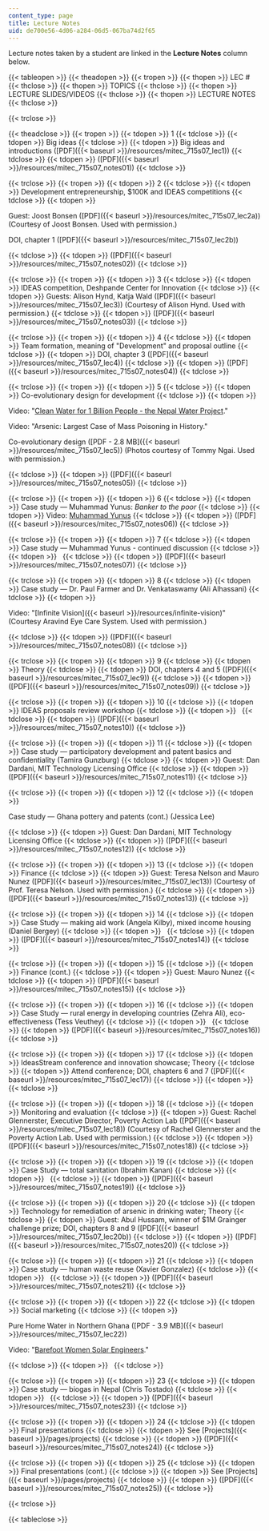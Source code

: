 ```yaml
---
content_type: page
title: Lecture Notes
uid: de700e56-4d06-a284-06d5-067ba74d2f65
---
```


Lecture notes taken by a student are linked in the **Lecture Notes** column below.

{{< tableopen >}}
{{< theadopen >}}
{{< tropen >}}
{{< thopen >}}
LEC #
{{< thclose >}}
{{< thopen >}}
TOPICS
{{< thclose >}}
{{< thopen >}}
LECTURE SLIDES/VIDEOS
{{< thclose >}}
{{< thopen >}}
LECTURE NOTES
{{< thclose >}}

{{< trclose >}}

{{< theadclose >}}
{{< tropen >}}
{{< tdopen >}}
1
{{< tdclose >}}
{{< tdopen >}}
Big ideas
{{< tdclose >}}
{{< tdopen >}}
Big ideas and introductions ([PDF]({{< baseurl >}}/resources/mitec_715s07_lec1))
{{< tdclose >}}
{{< tdopen >}}
([PDF]({{< baseurl >}}/resources/mitec_715s07_notes01))
{{< tdclose >}}

{{< trclose >}}
{{< tropen >}}
{{< tdopen >}}
2
{{< tdclose >}}
{{< tdopen >}}
Development entrepreneurship, $100K and IDEAS competitions
{{< tdclose >}}
{{< tdopen >}}


Guest: Joost Bonsen ([PDF]({{< baseurl >}}/resources/mitec_715s07_lec2a)) (Courtesy of Joost Bonsen. Used with permission.)

DOI, chapter 1 ([PDF]({{< baseurl >}}/resources/mitec_715s07_lec2b))


{{< tdclose >}}
{{< tdopen >}}
([PDF]({{< baseurl >}}/resources/mitec_715s07_notes02))
{{< tdclose >}}

{{< trclose >}}
{{< tropen >}}
{{< tdopen >}}
3
{{< tdclose >}}
{{< tdopen >}}
IDEAS competition, Deshpande Center for Innovation
{{< tdclose >}}
{{< tdopen >}}
Guests: Alison Hynd, Katja Wald ([PDF]({{< baseurl >}}/resources/mitec_715s07_lec3)) (Courtesy of Alison Hynd. Used with permission.)
{{< tdclose >}}
{{< tdopen >}}
([PDF]({{< baseurl >}}/resources/mitec_715s07_notes03))
{{< tdclose >}}

{{< trclose >}}
{{< tropen >}}
{{< tdopen >}}
4
{{< tdclose >}}
{{< tdopen >}}
Team formation, meaning of "Development" and proposal outline
{{< tdclose >}}
{{< tdopen >}}
DOI, chapter 3 ([PDF]({{< baseurl >}}/resources/mitec_715s07_lec4))
{{< tdclose >}}
{{< tdopen >}}
([PDF]({{< baseurl >}}/resources/mitec_715s07_notes04))
{{< tdclose >}}

{{< trclose >}}
{{< tropen >}}
{{< tdopen >}}
5
{{< tdclose >}}
{{< tdopen >}}
Co-evolutionary design for development
{{< tdclose >}}
{{< tdopen >}}


Video: "[Clean Water for 1 Billion People - the Nepal Water Project](http://techtv.mit.edu/videos/581-span-classhighlightthespan-span-classhighlightnepalspan-span-classhighlightwaterspan-project---mit-graduation-video-2003)."

Video: "Arsenic: Largest Case of Mass Poisoning in History."

Co-evolutionary design ([PDF - 2.8 MB]({{< baseurl >}}/resources/mitec_715s07_lec5)) (Photos courtesy of Tommy Ngai. Used with permission.)


{{< tdclose >}}
{{< tdopen >}}
([PDF]({{< baseurl >}}/resources/mitec_715s07_notes05))
{{< tdclose >}}

{{< trclose >}}
{{< tropen >}}
{{< tdopen >}}
6
{{< tdclose >}}
{{< tdopen >}}
Case study — Muhammad Yunus: _Banker to the poor_
{{< tdclose >}}
{{< tdopen >}}
Video: [Muhammad Yunus](http://nobelprize.org/mediaplayer/index.php?id=146)
{{< tdclose >}}
{{< tdopen >}}
([PDF]({{< baseurl >}}/resources/mitec_715s07_notes06))
{{< tdclose >}}

{{< trclose >}}
{{< tropen >}}
{{< tdopen >}}
7
{{< tdclose >}}
{{< tdopen >}}
Case study — Muhammad Yunus - continued discussion
{{< tdclose >}}
{{< tdopen >}}
 
{{< tdclose >}}
{{< tdopen >}}
([PDF]({{< baseurl >}}/resources/mitec_715s07_notes07))
{{< tdclose >}}

{{< trclose >}}
{{< tropen >}}
{{< tdopen >}}
8
{{< tdclose >}}
{{< tdopen >}}
Case study — Dr. Paul Farmer and Dr. Venkataswamy (Ali Alhassani)
{{< tdclose >}}
{{< tdopen >}}


Video: "[Infinite Vision]({{< baseurl >}}/resources/infinite-vision)"  
(Courtesy Aravind Eye Care System. Used with permission.)


{{< tdclose >}}
{{< tdopen >}}
([PDF]({{< baseurl >}}/resources/mitec_715s07_notes08))
{{< tdclose >}}

{{< trclose >}}
{{< tropen >}}
{{< tdopen >}}
9
{{< tdclose >}}
{{< tdopen >}}
Theory
{{< tdclose >}}
{{< tdopen >}}
DOI, chapters 4 and 5 ([PDF]({{< baseurl >}}/resources/mitec_715s07_lec9))
{{< tdclose >}}
{{< tdopen >}}
([PDF]({{< baseurl >}}/resources/mitec_715s07_notes09))
{{< tdclose >}}

{{< trclose >}}
{{< tropen >}}
{{< tdopen >}}
10
{{< tdclose >}}
{{< tdopen >}}
IDEAS proposals review workshop
{{< tdclose >}}
{{< tdopen >}}
 
{{< tdclose >}}
{{< tdopen >}}
([PDF]({{< baseurl >}}/resources/mitec_715s07_notes10))
{{< tdclose >}}

{{< trclose >}}
{{< tropen >}}
{{< tdopen >}}
11
{{< tdclose >}}
{{< tdopen >}}
Case study — participatory development and patent basics and confidentiality (Tamira Gunzburg)
{{< tdclose >}}
{{< tdopen >}}
Guest: Dan Dardani, MIT Technology Licensing Office
{{< tdclose >}}
{{< tdopen >}}
([PDF]({{< baseurl >}}/resources/mitec_715s07_notes11))
{{< tdclose >}}

{{< trclose >}}
{{< tropen >}}
{{< tdopen >}}
12
{{< tdclose >}}
{{< tdopen >}}


Case study — Ghana pottery and patents (cont.) (Jessica Lee)


{{< tdclose >}}
{{< tdopen >}}
Guest: Dan Dardani, MIT Technology Licensing Office
{{< tdclose >}}
{{< tdopen >}}
([PDF]({{< baseurl >}}/resources/mitec_715s07_notes12))
{{< tdclose >}}

{{< trclose >}}
{{< tropen >}}
{{< tdopen >}}
13
{{< tdclose >}}
{{< tdopen >}}
Finance
{{< tdclose >}}
{{< tdopen >}}
Guest: Teresa Nelson and Mauro Nunez ([PDF]({{< baseurl >}}/resources/mitec_715s07_lec13)) (Courtesy of Prof. Teresa Nelson. Used with permission.)
{{< tdclose >}}
{{< tdopen >}}
([PDF]({{< baseurl >}}/resources/mitec_715s07_notes13))
{{< tdclose >}}

{{< trclose >}}
{{< tropen >}}
{{< tdopen >}}
14
{{< tdclose >}}
{{< tdopen >}}
Case Study — making aid work (Angela Kilby), mixed income housing (Daniel Bergey)
{{< tdclose >}}
{{< tdopen >}}
 
{{< tdclose >}}
{{< tdopen >}}
([PDF]({{< baseurl >}}/resources/mitec_715s07_notes14))
{{< tdclose >}}

{{< trclose >}}
{{< tropen >}}
{{< tdopen >}}
15
{{< tdclose >}}
{{< tdopen >}}
Finance (cont.)
{{< tdclose >}}
{{< tdopen >}}
Guest: Mauro Nunez
{{< tdclose >}}
{{< tdopen >}}
([PDF]({{< baseurl >}}/resources/mitec_715s07_notes15))
{{< tdclose >}}

{{< trclose >}}
{{< tropen >}}
{{< tdopen >}}
16
{{< tdclose >}}
{{< tdopen >}}
Case Study — rural energy in developing countries (Zehra Ali), eco-effectiveness (Tess Veuthey)
{{< tdclose >}}
{{< tdopen >}}
 
{{< tdclose >}}
{{< tdopen >}}
([PDF]({{< baseurl >}}/resources/mitec_715s07_notes16))
{{< tdclose >}}

{{< trclose >}}
{{< tropen >}}
{{< tdopen >}}
17
{{< tdclose >}}
{{< tdopen >}}
IdeasStream conference and innovation showcase; Theory
{{< tdclose >}}
{{< tdopen >}}
Attend conference; DOI, chapters 6 and 7 ([PDF]({{< baseurl >}}/resources/mitec_715s07_lec17))
{{< tdclose >}}
{{< tdopen >}}
 
{{< tdclose >}}

{{< trclose >}}
{{< tropen >}}
{{< tdopen >}}
18
{{< tdclose >}}
{{< tdopen >}}
Monitoring and evaluation
{{< tdclose >}}
{{< tdopen >}}
Guest: Rachel Glennerster, Executive Director, Poverty Action Lab ([PDF]({{< baseurl >}}/resources/mitec_715s07_lec18)) (Courtesy of Rachel Glennerster and the Poverty Action Lab. Used with permission.)
{{< tdclose >}}
{{< tdopen >}}
([PDF]({{< baseurl >}}/resources/mitec_715s07_notes18))
{{< tdclose >}}

{{< trclose >}}
{{< tropen >}}
{{< tdopen >}}
19
{{< tdclose >}}
{{< tdopen >}}
Case Study — total sanitation (Ibrahim Kanan)
{{< tdclose >}}
{{< tdopen >}}
 
{{< tdclose >}}
{{< tdopen >}}
([PDF]({{< baseurl >}}/resources/mitec_715s07_notes19))
{{< tdclose >}}

{{< trclose >}}
{{< tropen >}}
{{< tdopen >}}
20
{{< tdclose >}}
{{< tdopen >}}
Technology for remediation of arsenic in drinking water; Theory
{{< tdclose >}}
{{< tdopen >}}
Guest: Abul Hussam, winner of $1M Grainger challenge prize; DOI, chapters 8 and 9 ([PDF]({{< baseurl >}}/resources/mitec_715s07_lec20b))
{{< tdclose >}}
{{< tdopen >}}
([PDF]({{< baseurl >}}/resources/mitec_715s07_notes20))
{{< tdclose >}}

{{< trclose >}}
{{< tropen >}}
{{< tdopen >}}
21
{{< tdclose >}}
{{< tdopen >}}
Case study — human waste reuse (Xavier Gonzalez)
{{< tdclose >}}
{{< tdopen >}}
 
{{< tdclose >}}
{{< tdopen >}}
([PDF]({{< baseurl >}}/resources/mitec_715s07_notes21))
{{< tdclose >}}

{{< trclose >}}
{{< tropen >}}
{{< tdopen >}}
22
{{< tdclose >}}
{{< tdopen >}}
Social marketing
{{< tdclose >}}
{{< tdopen >}}


Pure Home Water in Northern Ghana ([PDF - 3.9 MB]({{< baseurl >}}/resources/mitec_715s07_lec22))

Video: "[Barefoot Women Solar Engineers](http://www.youtube.com/watch?v=8oS2iUFvdTE)."


{{< tdclose >}}
{{< tdopen >}}
 
{{< tdclose >}}

{{< trclose >}}
{{< tropen >}}
{{< tdopen >}}
23
{{< tdclose >}}
{{< tdopen >}}
Case study — biogas in Nepal (Chris Tostado)
{{< tdclose >}}
{{< tdopen >}}
 
{{< tdclose >}}
{{< tdopen >}}
([PDF]({{< baseurl >}}/resources/mitec_715s07_notes23))
{{< tdclose >}}

{{< trclose >}}
{{< tropen >}}
{{< tdopen >}}
24
{{< tdclose >}}
{{< tdopen >}}
Final presentations
{{< tdclose >}}
{{< tdopen >}}
See [Projects]({{< baseurl >}}/pages/projects)
{{< tdclose >}}
{{< tdopen >}}
([PDF]({{< baseurl >}}/resources/mitec_715s07_notes24))
{{< tdclose >}}

{{< trclose >}}
{{< tropen >}}
{{< tdopen >}}
25
{{< tdclose >}}
{{< tdopen >}}
Final presentations (cont.)
{{< tdclose >}}
{{< tdopen >}}
See [Projects]({{< baseurl >}}/pages/projects)
{{< tdclose >}}
{{< tdopen >}}
([PDF]({{< baseurl >}}/resources/mitec_715s07_notes25))
{{< tdclose >}}

{{< trclose >}}

{{< tableclose >}}